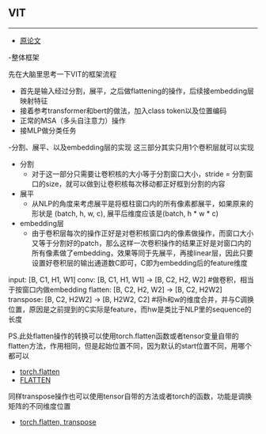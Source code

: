 ## VIT
***

- [原论文](https://github.com/wmhwmh521/reading-paper/blob/main/paper/VIT/5VIT.pdf)

-整体框架

先在大脑里思考一下VIT的框架流程
* 首先是输入经过分割，展平，之后做flattening的操作，后续接embedding层映射特征
* 接着参考transformer和bert的做法，加入class token以及位置编码
* 正常的MSA（多头自注意力）操作
* 接MLP做分类任务

-分割、展平、以及embedding层的实现
这三部分其实只用1个卷积层就可以实现
* 分割
  * 对于这一部分只需要让卷积核的大小等于分割窗口大小，stride = 分割窗口的size，就可以做到让卷积核每次移动都正好框到分割的内容
* 展平
  * 从NLP的角度来考虑展平是将框柱窗口内的所有像素都展平，如果原来的形状是 (batch, h, w, c), 展平后维度应该是(batch, h * w * c) 
* embedding层
  * 由于卷积层每次的操作正好是对卷积核窗口内的像素做操作，而窗口大小又等于分割好的patch，那么这样一次卷积操作的结果正好是对窗口内的所有像素做了embedding，效果等同于先展平，再接linear层，因此只要设置好卷积层的输出通道数C即可，C即为embedding后的feature维度

input:     [B, C1, H1, W1]
conv:      [B, C1, H1, W1] -> [B, C2, H2, W2]   #做卷积，相当于按窗口内做embedding
flatten:   [B, C2, H2, W2]   -> [B, C2, H2W2]   
transpose: [B, C2, H2W2] -> [B, H2W2, C2]       #将h和w的维度合并，并与C调换位置，原因是之前提到的C实际是feature，而hw是类比于NLP里的sequence的长度

PS.此处flatten操作的转换可以使用torch.flatten函数或者tensor变量自带的flatten方法，作用相同，但是起始位置不同，因为默认的start位置不同，用哪个都可以
- [torch.flatten](https://pytorch.org/docs/stable/generated/torch.flatten.html?highlight=flatten#torch.flatten)
- [FLATTEN](https://pytorch.org/docs/stable/generated/torch.nn.Flatten.html?highlight=flatten#torch.nn.Flatten)

同样transpose操作也可以使用tensor自带的方法或者torch的函数，功能是调换矩阵的不同维度位置
- [torch.flatten, transpose](https://pytorch.org/docs/stable/generated/torch.transpose.html#torch.transpose)

